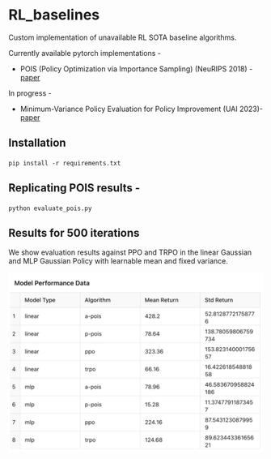 # RL_baselines
Custom implementation of unavailable RL SOTA baseline algorithms.

Currently available pytorch implementations -
+ POIS (Policy Optimization via Importance Sampling) (NeuRIPS 2018) - [paper](https://proceedings.neurips.cc/paper/2018/file/6aed000af86a084f9cb0264161e29dd3-Paper.pdf)

In progress - 
+ Minimum-Variance Policy Evaluation for Policy Improvement (UAI 2023)- [paper](https://proceedings.mlr.press/v216/metelli23a/metelli23a.pdf)

## Installation
``pip install -r requirements.txt``

## Replicating POIS results -

 ``python evaluate_pois.py``


## Results for 500 iterations

We show evaluation results against PPO and TRPO in the linear Gaussian and MLP Gaussian Policy with learnable mean and fixed variance.

![Image](pois_performance.png)
